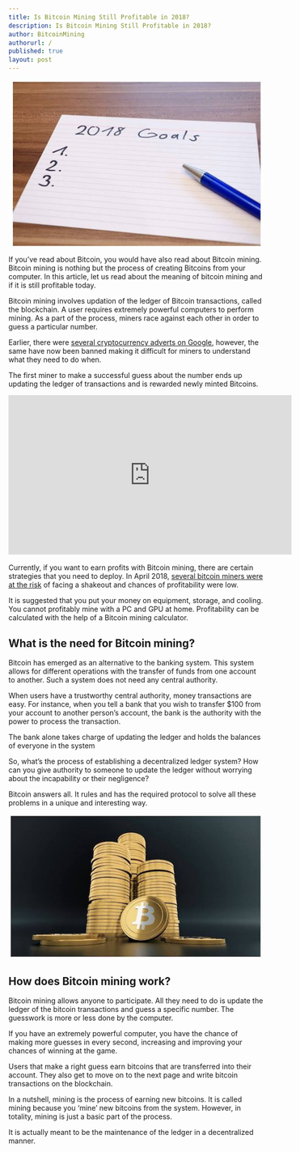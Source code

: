 ```yaml
---
title: Is Bitcoin Mining Still Profitable in 2018?
description: Is Bitcoin Mining Still Profitable in 2018?
author: BitcoinMining
authorurl: /
published: true
layout: post
---
```


<p><center><img src="/images/bitcoin-mining-still-profitable-2018.jpg" alt="bitcoin mining still profitable 2018"></center>
<p>If you’ve read about Bitcoin, you would have also read about Bitcoin mining. Bitcoin mining is nothing but the process of creating Bitcoins from your computer. In this article, let us read about the meaning of bitcoin mining and if it is still profitable today. 
<p>Bitcoin mining involves updation of the ledger of Bitcoin transactions, called the blockchain. A user requires extremely powerful computers to perform mining. As a part of the process, miners race against each other in order to guess a particular number.
<p>Earlier, there were <a href="https://www.online-casino-nz.co.nz/news/google-bans-cryptocurrency-adverts/">several cryptocurrency adverts on Google</a>, however, the same have now been banned making it difficult for miners to understand what they need to do when.
<p>The first miner to make a successful guess about the number ends up updating the ledger of transactions and is rewarded newly minted Bitcoins. 
<p><iframe width="560" height="315" src="https://www.youtube.com/embed/SSo_EIwHSd4" frameborder="0" allow="accelerometer; autoplay; encrypted-media; gyroscope; picture-in-picture" allowfullscreen></iframe>
<p>Currently, if you want to earn profits with Bitcoin mining, there are certain strategies that you need to deploy. In April 2018, <a href="https://www.bloomberg.com/news/articles/2018-04-18/bitcoin-miners-facing-a-shakeout-as-profitability-becomes-harder">several bitcoin miners were at the risk</a> of facing a shakeout and chances of profitability were low.
<p>It is suggested that you put your money on equipment, storage, and cooling. You cannot profitably mine with a PC and GPU at home. Profitability can be calculated with the help of a Bitcoin mining calculator. 
<p><h2>What is the need for Bitcoin mining?</h2>
<p>Bitcoin has emerged as an alternative to the banking system. This system allows for different operations with the transfer of funds from one account to another. Such a system does not need any central authority. 
<p>When users have a trustworthy central authority, money transactions are easy. For instance, when you tell a bank that you wish to transfer $100 from your account to another person’s account, the bank is the authority with the power to process the transaction.
<p>The bank alone takes charge of updating the ledger and holds the balances of everyone in the system
<p>So, what’s the process of establishing a decentralized ledger system? How can you give authority to someone to update the ledger without worrying about the incapability or their negligence?
<p>Bitcoin answers all. It rules and has the required protocol to solve all these problems in a unique and interesting way. 
<p><center><img src="/images/bitcoin-stack-coins.jpg" alt="bitcoin stack coins"></center>
<p><h2>How does Bitcoin mining work?</h2>
<p>Bitcoin mining allows anyone to participate. All they need to do is update the ledger of the bitcoin transactions and guess a specific number. The guesswork is more or less done by the computer.
<p>If you have an extremely powerful computer, you have the chance of making more guesses in every second, increasing and improving your chances of winning at the game. 
<p>Users that make a right guess earn bitcoins that are transferred into their account. They also get to move on to the next page and write bitcoin transactions on the blockchain. 
<p>In a nutshell, mining is the process of earning new bitcoins. It is called mining because you ‘mine’ new bitcoins from the system. However, in totality, mining is just a basic part of the process.
<p>It is actually meant to be the maintenance of the ledger in a decentralized manner.